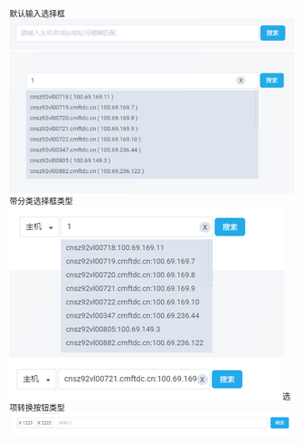 默认输入选择框
![tipsearch1.1.png](tipsearch1.1.png)
![tipsearch1.2.png](tipsearch1.2.png)
带分类选择框类型
![tipsearch2.1.png](tipsearch2.1.png)
![tipsearch2.2.png](tipsearch2.2.png)
选项转换按钮类型
![tipsearch3.png](tipsearch3.png)